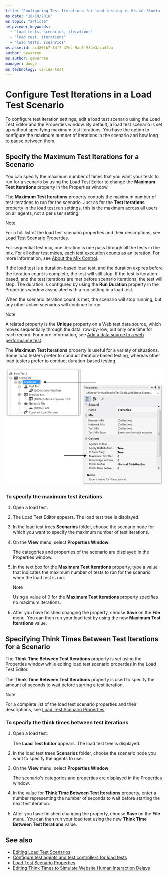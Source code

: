 ```yaml
---
title: "Configuring Test Iterations for load testing in Visual Studio | Microsoft Docs"
ms.date: "10/19/2016"
ms.topic: "article"
helpviewer_keywords:
  - "load tests, scenarios, iterations"
  - "load test, iterations"
  - "load tests, sceanrios"
ms.assetid: ac480fb7-f4f7-47dc-9ae5-98be3aca4fba
author: gewarren
ms.author: gewarren
manager: douge
ms.technology: vs-ide-test
---
```

# Configure Test Iterations in a Load Test Scenario

To configure test iteration settings, edit a load test scenario using the Load Test Editor and the Properties window. By default, a load test scenario is set up without specifying maximum test iterations. You have the option to configure the maximum number of iterations in the scenario and how long to pause between them.

## Specify the Maximum Test Iterations for a Scenario

You can specify the maximum number of times that you want your tests to run for a scenario by using the Load Test Editor to change the **Maximum Test Iterations** property in the Properties window.

The **Maximum Test Iterations** property controls the maximum number of test iterations to run for the scenario. Just as for the **Test Iterations** property in the load test run settings, this is the maximum across all users on all agents, not a per user setting.

> [!NOTE]
> For a full list of the load test scenario properties and their descriptions, see [Load Test Scenario Properties](../test/load-test-scenario-properties.md).

 For sequential test mix, one iteration is one pass through all the tests in the mix. For all other test mixes, each test execution counts as an iteration. For more information, see [About the Mix Control](../test/edit-the-test-mix-to-specify-which-web-browsers-types-in-a-load-test-scenario.md).

 If the load test is a duration-based load test, and the duration expires before the iteration count is complete, the test will still stop. If the test is iteration-based, and the test iterations are met before scenario iterations, the test will stop. The duration is configured by using the **Run Duration** property in the Properties window associated with a run setting in a load test.

 When the scenario iteration count is met, the scenario will stop running, but any other active scenarios will continue to run.

> [!NOTE]
> A related property is the **Unique** property on a Web test data source, which moves sequentially through the data, row-by-row, but only one time for each record. For more information, see [Add a data source to a web performance test](../test/add-a-data-source-to-a-web-performance-test.md).

 The **Maximum Test Iterations** property is useful for a variety of situations. Some load testers prefer to conduct iteration-based testing, whereas other load testers prefer to conduct duration-based testing.

 ![Specifying test iterations in a scenario](../test/media/loadtest_prop.png "LoadTest_Prop")

### To specify the maximum test iterations

1.  Open a load test.

2.  The Load Test Editor appears. The load test tree is displayed.

3.  In the load test trees **Scenarios** folder, choose the scenario node for which you want to specify the maximum number of test iterations.

4.  On the **View** menu, select **Properties Window**.

     The categories and properties of the scenario are displayed in the Properties window.

5.  In the text box for the **Maximum Test Iterations** property, type a value that indicates the maximum number of tests to run for the scenario when the load test is run.

    > [!NOTE]
    > Using a value of 0 for the **Maximum Test Iterations** property specifies no maximum iterations.

6.  After you have finished changing the property, choose **Save** on the **File** menu. You can then run your load test by using the new **Maximum Test Iterations** value.

## Specifying Think Times Between Test Iterations for a Scenario

The **Think Time Between Test Iterations** property is set using the Properties window while editing load test scenario properties in the Load Test Editor.

The **Think Time Between Test Iterations** property is used to specify the amount of seconds to wait before starting a test iteration.

> [!NOTE]
> For a complete list of the load test scenario properties and their descriptions, see [Load Test Scenario Properties](../test/load-test-scenario-properties.md).

### To specify the think times between test iterations

1.  Open a load test.

     The **Load Test Editor** appears. The load test tree is displayed.

2.  In the load test trees **Scenarios** folder, choose the scenario node you want to specify the agents to use.

3.  On the **View** menu, select **Properties Window**.

     The scenario's categories and properties are displayed in the Properties window.

4.  In the value for **Think Time Between Test Iterations** property, enter a number representing the number of seconds to wait before starting the next test iteration.

5.  After you have finished changing the property, choose **Save** on the **File** menu. You can then run your load test using the new **Think Time Between Test Iterations** value.

## See also

- [Editing Load Test Scenarios](../test/edit-load-test-scenarios.md)
- [Configure test agents and test controllers for load tests](../test/configure-test-agents-and-controllers-for-load-tests.md)
- [Load Test Scenario Properties](../test/load-test-scenario-properties.md)
- [Editing Think Times to Simulate Website Human Interaction Delays](../test/edit-think-times-in-load-test-scenarios.md)